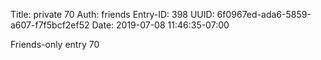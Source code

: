 Title: private 70
Auth: friends
Entry-ID: 398
UUID: 6f0967ed-ada6-5859-a607-f7f5bcf2ef52
Date: 2019-07-08 11:46:35-07:00

Friends-only entry 70
